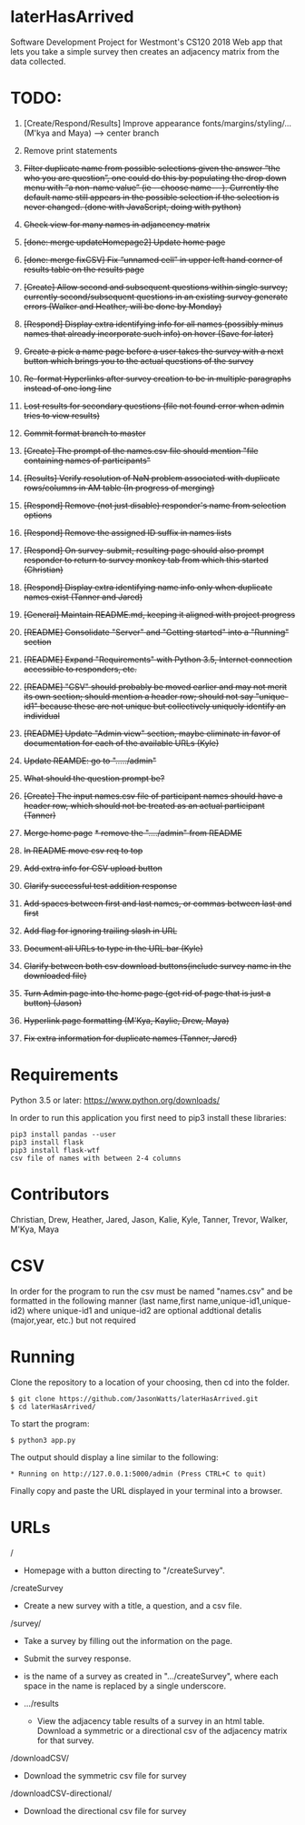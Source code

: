 # laterHasArrived
Software Development Project for Westmont's CS120 2018
Web app that lets you take a simple survey then creates an adjacency matrix from the data collected.

# TODO:


1. [Create/Respond/Results] Improve appearance fonts/margins/styling/... (M'kya and Maya) --> center branch

1. Remove print statements

1. ~~Filter duplicate name from possible selections given the answer “the who you are question”, one could do this by populating the drop down menu with “a non-name value” (ie --choose name---). Currently the default name still appears in the possible selection if the selection is never changed. (done with JavaScript, doing with python)~~ 

1. ~~Check view for many names in adjancency matrix~~

1. ~~[done: merge updateHomepage2] Update home page~~

1. ~~[done: merge fixCSV] Fix “unnamed cell” in upper left hand corner of results table on the results page~~

1. ~~[Create] Allow second and subsequent questions within single survey;
currently second/subsequent questions in an existing survey generate errors (Walker and Heather, will be done by Monday)~~


1. ~~[Respond] Display extra identifying info for all names
(possibly minus names that already incorporate such info) on hover (Save for later)~~

1. ~~Create a pick a name page before a user takes the survey with a next button which brings you to the actual questions of the survey~~

1. ~~Re-format Hyperlinks after survey creation to be in multiple paragraphs instead of one long line~~

1. ~~Lost results for secondary questions (file not found error when admin tries to view results)~~

1. ~~Commit format branch to master~~


1. ~~[Create] The prompt of the names.csv file should mention "file containing names of participants"~~
1. ~~[Results] Verify resolution of NaN problem associated with duplicate rows/columns in AM table (In progress of merging)~~
1. ~~[Respond] Remove (not just disable) responder's name from selection options~~
1. ~~[Respond] Remove the assigned ID suffix in names lists~~
1. ~~[Respond] On survey-submit, resulting page should also prompt responder
to return to survey monkey tab from which this started (Christian)~~
1. ~~[Respond] Display extra identifying name info only when duplicate names exist (Tanner and Jared)~~
1. ~~[General] Maintain README.md, keeping it aligned with project progress~~
1. ~~[README] Consolidate "Server" and "Getting started" into a "Running" section~~
1. ~~[README] Expand "Requirements" with Python 3.5, Internet connection accessible to responders, etc.~~
1. ~~[README] "CSV" should probably be moved earlier and may not merit its own section;
should mention a header row; should not say "unique-id1" because these are not unique
but collectively uniquely identify an individual~~
1. ~~[README] Update "Admin view" section, maybe eliminate in favor of documentation
for each of the available URLs (Kyle)~~
1. ~~Update REAMDE: go to "...../admin"~~
1. ~~What should the question prompt be?~~
1. ~~[Create] The input names.csv file of participant names should have a header row, which should not be treated as an actual participant (Tanner)~~
1. ~~Merge home page~~
   ~~* remove the "..../admin" from README~~
1. ~~In README move csv req to top~~
1. ~~Add extra info for CSV upload button~~
1. ~~Clarify successful test addition response~~
1. ~~Add spaces between first and last names, or commas between last and first~~
1. ~~Add flag for ignoring trailing slash in URL~~
1. ~~Document all URLs to type in the URL bar (Kyle)~~
1. ~~Clarify between both csv download buttons(include survey name in the downloaded file)~~
1. ~~Turn Admin page into the home page (get rid of page that is just a button) (Jason)~~
1. ~~Hyperlink page formatting (M'Kya, Kaylie, Drew, Maya)~~
1. ~~Fix extra information for duplicate names (Tanner, Jared)~~




# Requirements
Python 3.5 or later: https://www.python.org/downloads/

In order to run this application you first need to pip3 install these libraries:

```
pip3 install pandas --user
pip3 install flask
pip3 install flask-wtf
csv file of names with between 2-4 columns
```

# Contributors
Christian,
Drew,
Heather,
Jared,
Jason,
Kalie,
Kyle,
Tanner,
Trevor,
Walker,
M'Kya,
Maya

# CSV

In order for the program to run the csv must be named "names.csv" and be formatted in the following manner (last name,first name,unique-id1,unique-id2) where unique-id1 and unique-id2 are optional addtional detalis (major,year, etc.) but not required 


# Running
Clone the repository to a location of your choosing, then cd into the folder.
```
$ git clone https://github.com/JasonWatts/laterHasArrived.git
$ cd laterHasArrived/
```
To start the program:
```
$ python3 app.py
```
The output should display a line similar to the following:
```
* Running on http://127.0.0.1:5000/admin (Press CTRL+C to quit)
```
Finally copy and paste the URL displayed in your terminal into a browser.


# URLs

<Host address>

/

  * Homepage with a button directing to "/createSurvey".

/createSurvey

  * Create a new survey with a title, a question, and a csv file.
  
/survey/<name>
  
  * Take a survey by filling out the information on the page. 
  * Submit the survey response. 
  * <name> is the name of a survey as created in ".../createSurvey", where each space in the name is replaced by a single underscore. 
  
  * .../results
    * View the adjacency table results of a survey in an html table. Download a symmetric or a directional csv of the adjacency matrix for that survey.

/downloadCSV/<name>
  
  * Download the symmetric csv file for survey <name>

/downloadCSV-directional/<name>

  * Download the directional csv file for survey <name>


